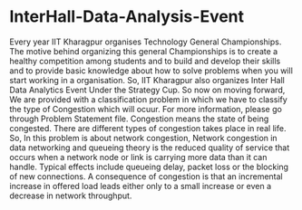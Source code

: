 # InterHall-Data-Analysis-Event
Every year IIT Kharagpur organises Technology General Championships. The motive behind organizing this general Championships is to create a healthy competition among students and to build and develop their skills and to provide basic knowledge about how to solve problems when you will start working in a organisation. So, IIT Kharagpur also organizes Inter Hall Data Analytics Event Under the Strategy Cup.
So now on moving forward, We are provided with a classification problem in which we have to classify the type of Congestion which will ocuur. For more information, please go through Problem Statement file.
Congestion means the state of being congested. There are different types of congestion takes place in real life. So, In this problem is about network congestion, Network congestion in data networking and queueing theory is the reduced quality of service that occurs when a network node or link is carrying more data than it can handle. Typical effects include queueing delay, packet loss or the blocking of new connections. A consequence of congestion is that an incremental increase in offered load leads either only to a small increase or even a decrease in network throughput.
